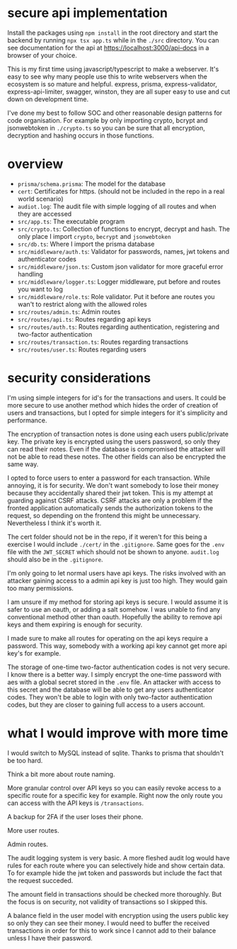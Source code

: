 # secure api implementation
Install the packages using `npm install` in the root directory and start the backend by running `npx tsx app.ts` while in the `./src` directory. You can see documentation for the api at <https://localhost:3000/api-docs> in a browser of your choice.

This is my first time using javascript/typescript to make a webserver. It's easy to see why many people use this to write webservers when the ecosystem is so mature and helpful. express, prisma, express-validator, express-api-limiter, swagger, winston, they are all super easy to use and cut down on development time.

I've done my best to follow SOC and other reasonable design patterns for code organisation. For example by only importing crypto, bcrypt and jsonwebtoken in `./crypto.ts` so you can be sure that all encryption, decryption and hashing occurs in those functions.

# overview
- `prisma/schema.prisma`: The model for the database
- `cert`: Certificates for https. (should not be included in the repo in a real world scenario)
- `audiot.log`: The audit file with simple logging of all routes and when they are accessed
- `src/app.ts`: The executable program
- `src/crypto.ts`: Collection of functions to encrypt, decrypt and hash. The only place I import `crypto`, `becrypt` and `jsonwebtoken`
- `src/db.ts`: Where I import the prisma database
- `src/middleware/auth.ts`: Validator for passwords, names, jwt tokens and authenticator codes
- `src/middleware/json.ts`: Custom json validator for more graceful error handling
- `src/middleware/logger.ts`: Logger middleware, put before and routes you want to log
- `src/middleware/role.ts`: Role validator. Put it before ane routes you wan't to restrict along with the allowed roles
- `src/routes/admin.ts`: Admin routes
- `src/routes/api.ts`: Routes regarding api keys
- `src/routes/auth.ts`: Routes regarding authentication, registering and two-factor authentication
- `src/routes/transaction.ts`: Routes regarding transactions
- `src/routes/user.ts`: Routes regarding users

# security considerations
I'm using simple integers for id's for the transactions and users. It could be more secure to use another method which hides the order of creation of users and transactions, but I opted for simple integers for it's simplicity and performance.

The encryption of transaction notes is done using each users public/private key. The private key is encrypted using the users password, so only they can read their notes. Even if the database is compromised the attacker will not be able to read these notes. The other fields can also be encrypted the same way.

I opted to force users to enter a password for each transaction. While annoying, it is for security. We don't want somebody to lose their money because they accidentally shared their jwt token. This is my attempt at guarding against CSRF attacks. CSRF attacks are only a problem if the fronted application automatically sends the authorization tokens to the request, so depending on the frontend this might be unnecessary. Nevertheless I think it's worth it.

The cert folder should not be in the repo, if it weren't for this being a exercise I would include `./cert/` in the `.gitignore`. Same goes for the `.env` file with the `JWT_SECRET` which should not be shown to anyone. `audit.log` should also be in the `.gitignore`.

I'm only going to let normal users have api keys. The risks involved with an attacker gaining access to a admin api key is just too high. They would gain too many permissions.

I am unsure if my method for storing api keys is secure. I would assume it is safer to use an oauth, or adding a salt somehow. I was unable to find any conventional method other than oauth. Hopefully the ability to remove api keys and them expiring is enough for security.

I made sure to make all routes for operating on the api keys require a password. This way, somebody with a working api key cannot get more api key's for example.

The storage of one-time two-factor authentication codes is not very secure. I know there is a better way. I simply encrypt the one-time password with aes with a global secret stored in the `.env` file. An attacker with access to this secret and the database will be able to get any users authenticator codes. They won't be able to login with only two-factor authentication codes, but they are closer to gaining full access to a users account.

# what I would improve with more time
I would switch to MySQL instead of sqlite. Thanks to prisma that shouldn't be too hard.

Think a bit more about route naming.

More granular control over API keys so you can easily revoke access to a specific route for a specific key for example. Right now the only route you can access with the API keys is `/transactions`.

A backup for 2FA if the user loses their phone.

More user routes.

Admin routes.

The audit logging system is very basic. A more fleshed audit log would have rules for each route where you can selectively hide and show certain data. To for example hide the jwt token and passwords but include the fact that the request succeded.

The amount field in transactions should be checked more thoroughly. But the focus is on security, not validity of transactions so I skipped this.

A balance field in the user model with encryption using the users public key so only they can see their money. I would need to buffer the received transactions in order for this to work since I cannot add to their balance unless I have their password.
